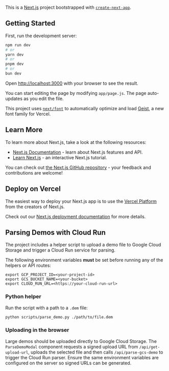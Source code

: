 This is a [Next.js](https://nextjs.org) project bootstrapped with [`create-next-app`](https://github.com/vercel/next.js/tree/canary/packages/create-next-app).

## Getting Started

First, run the development server:

```bash
npm run dev
# or
yarn dev
# or
pnpm dev
# or
bun dev
```

Open [http://localhost:3000](http://localhost:3000) with your browser to see the result.

You can start editing the page by modifying `app/page.js`. The page auto-updates as you edit the file.

This project uses [`next/font`](https://nextjs.org/docs/app/building-your-application/optimizing/fonts) to automatically optimize and load [Geist](https://vercel.com/font), a new font family for Vercel.

## Learn More

To learn more about Next.js, take a look at the following resources:

- [Next.js Documentation](https://nextjs.org/docs) - learn about Next.js features and API.
- [Learn Next.js](https://nextjs.org/learn) - an interactive Next.js tutorial.

You can check out [the Next.js GitHub repository](https://github.com/vercel/next.js) - your feedback and contributions are welcome!

## Deploy on Vercel

The easiest way to deploy your Next.js app is to use the [Vercel Platform](https://vercel.com/new?utm_medium=default-template&filter=next.js&utm_source=create-next-app&utm_campaign=create-next-app-readme) from the creators of Next.js.

Check out our [Next.js deployment documentation](https://nextjs.org/docs/app/building-your-application/deploying) for more details.
## Parsing Demos with Cloud Run

The project includes a helper script to upload a demo file to Google Cloud
Storage and trigger a Cloud Run service for parsing.

The following environment variables **must** be set before running any of the
helpers or API routes:

```
export GCP_PROJECT_ID=<your-project-id>
export GCS_BUCKET_NAME=<your-bucket>
export CLOUD_RUN_URL=<https://your-cloud-run-url>
```

### Python helper

Run the script with a path to a `.dem` file:

```bash
python scripts/parse_demo.py ./path/to/file.dem
```

### Uploading in the browser

Large demos should be uploaded directly to Google Cloud Storage. The
`ParseDemoModal` component requests a signed upload URL from
`/api/get-upload-url`, uploads the selected file and then calls
`/api/parse-gcs-demo` to trigger the Cloud Run parser. Ensure the same
environment variables are configured on the server so signed URLs can be
generated.
